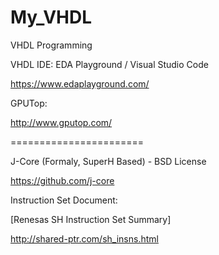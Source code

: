 # My_VHDL
VHDL Programming


VHDL IDE: EDA Playground / Visual Studio Code

https://www.edaplayground.com/

GPUTop:

http://www.gputop.com/

=======================

J-Core (Formaly, SuperH Based) - BSD License 

https://github.com/j-core

Instruction Set Document:

[Renesas SH Instruction Set Summary]

http://shared-ptr.com/sh_insns.html
